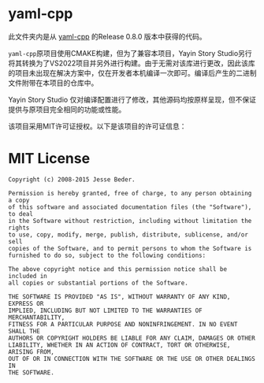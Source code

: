 # yaml-cpp

此文件夹内是从 [yaml-cpp](https://github.com/jbeder/yaml-cpp) 的Release 0.8.0 版本中获得的代码。

`yaml-cpp`原项目使用CMAKE构建，但为了兼容本项目，Yayin Story Studio另行将其转换为了VS2022项目并另外进行构建。由于无需对该库进行更改，因此该库的项目未出现在解决方案中，仅在开发者本机编译一次即可。编译后产生的二进制文件附带在本项目的仓库中。

Yayin Story Studio 仅对编译配置进行了修改，其他源码均按原样呈现，但不保证提供与原项目完全相同的功能或性能。

该项目采用MIT许可证授权。以下是该项目的许可证信息：

# MIT License

```
Copyright (c) 2008-2015 Jesse Beder.

Permission is hereby granted, free of charge, to any person obtaining a copy
of this software and associated documentation files (the "Software"), to deal
in the Software without restriction, including without limitation the rights
to use, copy, modify, merge, publish, distribute, sublicense, and/or sell
copies of the Software, and to permit persons to whom the Software is
furnished to do so, subject to the following conditions:

The above copyright notice and this permission notice shall be included in
all copies or substantial portions of the Software.

THE SOFTWARE IS PROVIDED "AS IS", WITHOUT WARRANTY OF ANY KIND, EXPRESS OR
IMPLIED, INCLUDING BUT NOT LIMITED TO THE WARRANTIES OF MERCHANTABILITY,
FITNESS FOR A PARTICULAR PURPOSE AND NONINFRINGEMENT. IN NO EVENT SHALL THE
AUTHORS OR COPYRIGHT HOLDERS BE LIABLE FOR ANY CLAIM, DAMAGES OR OTHER
LIABILITY, WHETHER IN AN ACTION OF CONTRACT, TORT OR OTHERWISE, ARISING FROM,
OUT OF OR IN CONNECTION WITH THE SOFTWARE OR THE USE OR OTHER DEALINGS IN
THE SOFTWARE.
```